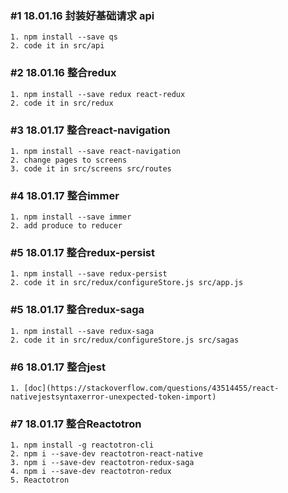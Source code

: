 ### #1 18.01.16 封装好基础请求 api

```
1. npm install --save qs
2. code it in src/api
```

### #2 18.01.16 整合redux

```
1. npm install --save redux react-redux
2. code it in src/redux
```

### #3 18.01.17 整合react-navigation

```
1. npm install --save react-navigation
2. change pages to screens
3. code it in src/screens src/routes
```

### #4 18.01.17 整合immer

```
1. npm install --save immer
2. add produce to reducer
```

### #5 18.01.17 整合redux-persist

```
1. npm install --save redux-persist
2. code it in src/redux/configureStore.js src/app.js
```

### #5 18.01.17 整合redux-saga

```
1. npm install --save redux-saga
2. code it in src/redux/configureStore.js src/sagas
```

### #6 18.01.17 整合jest

```
1. [doc](https://stackoverflow.com/questions/43514455/react-nativejestsyntaxerror-unexpected-token-import)
```

### #7 18.01.17 整合Reactotron

```
1. npm install -g reactotron-cli
2. npm i --save-dev reactotron-react-native
3. npm i --save-dev reactotron-redux-saga
4. npm i --save-dev reactotron-redux
5. Reactotron
```

